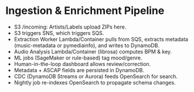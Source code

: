 # Ingestion & Enrichment Pipeline

- S3 /incoming: Artists/Labels upload ZIPs here.
- S3 triggers SNS, which triggers SQS.
- Extraction Worker Lambda/Container pulls from SQS, extracts metadata (music-metadata or pymediainfo), and writes to DynamoDB.
- Audio Analysis Lambda/Container (librosa) computes BPM & key.
- ML jobs (SageMaker or rule-based) tag mood/genre.
- Human-in-the-loop dashboard allows review/correction.
- Metadata + ASCAP fields are persisted in DynamoDB.
- CDC (DynamoDB Streams or Aurora) feeds OpenSearch for search.
- Nightly job re-indexes OpenSearch to propagate schema changes.
